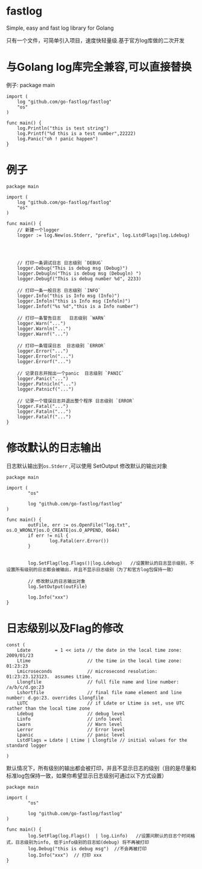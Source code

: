 # fastlog
Simple, easy and fast log library for Golang

只有一个文件，可简单引入项目，速度快轻量级.基于官方log库做的二次开发

# 与Golang log库完全兼容,可以直接替换

例子:
    package main

    import (
        log "github.com/go-fastlog/fastlog"
        "os"
    )

    func main() {
        log.Println("this is test string")
        log.Printf("%d this is a test number",22222)
        log.Panic("oh ! panic happen")
    }


# 例子

    package main

    import (
        log "github.com/go-fastlog/fastlog"
        "os"
    )

    func main() {
        // 新建一个logger
        logger := log.New(os.Stderr, "prefix", log.LstdFlags|log.Ldebug)




        // 打印一条调试日志 日志级别 `DEBUG`
        logger.Debug("This is debug msg (Debug)")
        logger.Debugln("This is debug msg (Debugln) ")
        logger.Debugf("This is debug number %d", 2233)

        // 打印一条一般日志 日志级别 `INFO`
        logger.Info("this is Info msg (Info)")
        logger.Infoln("this is Info msg (Infoln)")
        logger.Infof("%s %d","this is a Info number")

        // 打印一条警告日志   日志级别 `WARN`
        logger.Warn("...")
        logger.Warnln("...")
        logger.Warnf("...")

        // 打印一条错误日志  日志级别 `ERROR`
        logger.Error("...")
        logger.Errorln("...")
        logger.Errorf("...")

        // 记录日志并抛出一个panic  日志级别 `PANIC` 
        logger.Panic("...")
        logger.Patnicln("...")
        logger.Patnicf("...")

        // 记录一个错误日志并退出整个程序 日志级别 `ERROR`
        logger.Fatal("...")
        logger.Fataln("...")
        logger.Fatalf("...")
    }



# 修改默认的日志输出

日志默认输出到`os.Stderr` ,可以使用 SetOutput 修改默认的输出对象


    package main

    import (
            "os"

            log "github.com/go-fastlog/fastlog"
    )

    func main() {
            outFile, err := os.OpenFile("log.txt", os.O_WRONLY|os.O_CREATE|os.O_APPEND, 0644)
            if err != nil {
                    log.Fatal(err.Error())
            }


            log.SetFlag(log.Flags()|log.Ldebug)   //设置默认的日志显示级别，不设置所有级别的日志都会被输出，并且不显示日志级别（为了和官方log包保持一致）

            // 修改默认的日志输出对象
            log.SetOutput(outFile)

            log.Info("xxx")
    }


# 日志级别以及Flag的修改

    const (
        Ldate         = 1 << iota // the date in the local time zone: 2009/01/23  
        Ltime                     // the time in the local time zone: 01:23:23
        Lmicroseconds             // microsecond resolution: 01:23:23.123123.  assumes Ltime.
        Llongfile                 // full file name and line number: /a/b/c/d.go:23
        Lshortfile                // final file name element and line number: d.go:23. overrides Llongfile
        LUTC                      // if Ldate or Ltime is set, use UTC rather than the local time zone
        Ldebug                    // debug level
        Linfo                     // info level
        Lwarn                     // Warn level
        Lerror                    // Error level
        Lpanic                    // panic level
        LstdFlags = Ldate | Ltime | Llongfile // initial values for the standard logger

    )

默认情况下，所有级别的输出都会被打印，并且不显示日志的级别（目的是尽量和标准log包保持一致，如果你希望显示日志级别可通过以下方式设置）

    package main

    import (
            "os"

            log "github.com/go-fastlog/fastlog"
    )

    func main() {
            log.SetFlag(log.Flags()  | log.Linfo)   //设置问默认的日志个时间格式，日志级别为info, 低于info级别的日志如(debug) 将不再被打印
            log.Debug("this is debug msg")  //不会再被打印
            log.Info("xxx")  // 打印 xxx 
    }

